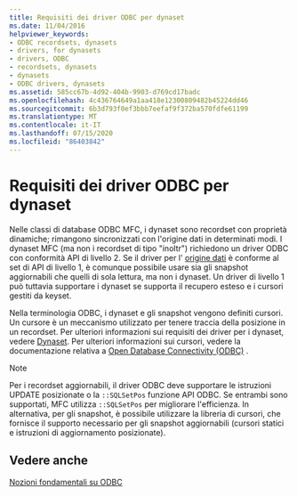 ```yaml
---
title: Requisiti dei driver ODBC per dynaset
ms.date: 11/04/2016
helpviewer_keywords:
- ODBC recordsets, dynasets
- drivers, for dynasets
- drivers, ODBC
- recordsets, dynasets
- dynasets
- ODBC drivers, dynasets
ms.assetid: 585cc67b-4d92-404b-9903-d769cd17badc
ms.openlocfilehash: 4c436764649a1aa418e12300809482b45224dd46
ms.sourcegitcommit: 6b3d793f0ef3bbb7eefaf9f372ba570fdfe61199
ms.translationtype: MT
ms.contentlocale: it-IT
ms.lasthandoff: 07/15/2020
ms.locfileid: "86403842"
---
```

# <a name="odbc-driver-requirements-for-dynasets"></a>Requisiti dei driver ODBC per dynaset

Nelle classi di database ODBC MFC, i dynaset sono recordset con proprietà dinamiche; rimangono sincronizzati con l'origine dati in determinati modi. I dynaset MFC (ma non i recordset di tipo "inoltr") richiedono un driver ODBC con conformità API di livello 2. Se il driver per l' [origine dati](../../data/odbc/data-source-odbc.md) è conforme al set di API di livello 1, è comunque possibile usare sia gli snapshot aggiornabili che quelli di sola lettura, ma non i dynaset. Un driver di livello 1 può tuttavia supportare i dynaset se supporta il recupero esteso e i cursori gestiti da keyset.

Nella terminologia ODBC, i dynaset e gli snapshot vengono definiti cursori. Un cursore è un meccanismo utilizzato per tenere traccia della posizione in un recordset. Per ulteriori informazioni sui requisiti dei driver per i dynaset, vedere [Dynaset](../../data/odbc/dynaset.md). Per ulteriori informazioni sui cursori, vedere la documentazione relativa a [Open Database Connectivity (ODBC)](/sql/odbc/microsoft-open-database-connectivity-odbc) .

> [!NOTE]
> Per i recordset aggiornabili, il driver ODBC deve supportare le istruzioni UPDATE posizionate o la `::SQLSetPos` funzione API ODBC. Se entrambi sono supportati, MFC utilizza `::SQLSetPos` per migliorare l'efficienza. In alternativa, per gli snapshot, è possibile utilizzare la libreria di cursori, che fornisce il supporto necessario per gli snapshot aggiornabili (cursori statici e istruzioni di aggiornamento posizionate).

## <a name="see-also"></a>Vedere anche

[Nozioni fondamentali su ODBC](../../data/odbc/odbc-basics.md)
